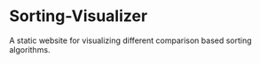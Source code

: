 # Sorting-Visualizer
 A static website for visualizing different comparison based sorting algorithms.
